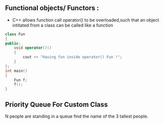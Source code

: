 ## Functional objects/ Functors : 
 * C++ allows function call operator() to be overloaded,such that an object intitated from a class can be called like a function

``` C++
class Fun
{
public:
    void operator()()
    {
        cout << "Having fun inside operator() Fun !";
    }
};
int main()
{
    Fun f;
    f();
}
```
## Priority Queue For Custom Class
 N people are standing in a queue find the name of the 3 tallest people.
```
